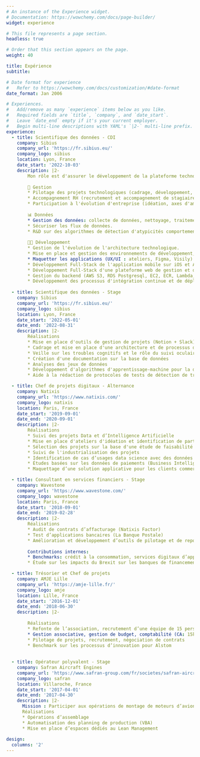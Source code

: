 ```yaml
---
# An instance of the Experience widget.
# Documentation: https://wowchemy.com/docs/page-builder/
widget: experience

# This file represents a page section.
headless: true

# Order that this section appears on the page.
weight: 40

title: Expérience
subtitle:

# Date format for experience
#   Refer to https://wowchemy.com/docs/customization/#date-format
date_format: Jan 2006

# Experiences.
#   Add/remove as many `experience` items below as you like.
#   Required fields are `title`, `company`, and `date_start`.
#   Leave `date_end` empty if it's your current employer.
#   Begin multi-line descriptions with YAML's `|2-` multi-line prefix.
experience:
  - title: Scientifique des données - CDI
    company: Sibius
    company_url: 'https://fr.sibius.eu/'
    company_logo: sibius
    location: Lyon, France
    date_start: '2022-10-03'
    description: |2- 
        Mon rôle est d'assurer le développement de la plateforme technologique de SIBIUS
    
        🤝 Gestion
        * Pilotage des projets technologiques (cadrage, développement, suivi, documentation).
        * Accompagnement RH (recrutement et accompagnement de stagiaires).
        * Participation à l'évolution d'entreprise (idéation, axes d'amélioration, communication).
    
        📊 Données
        * Gestion des données: collecte de données, nettoyage, traitements, analyses.
        * Sécuriser les flux de données.
        * R&D sur des algorithmes de détection d'atypicités comportementales (Machine Learning).
    
        🧑‍💻 Développement
        * Gestion de l'évolution de l'architecture technologique.
        * Mise en place et gestion des environnements de développement, de test et de production.
        * Maquetter les applications (UX/UI : ateliers, Figma, Visily).
        * Développement Full-Stack de l'application mobile sur iOS et Android (Flutter).
        * Développement Full-Stack d'une plateforme web de gestion et de suivi (Django, Dash/Plotly).
        * Gestion du backend (AWS S3, RDS Postgresql, EC2, ECR, Lambda, API Gateway).
        * Développement des processus d'intégration continue et de déploiement continu (Git, Slack, Cloud Formation).
       
  - title: Scientifique des données - Stage
    company: Sibius
    company_url: 'https://fr.sibius.eu/'
    company_logo: sibius
    location: Lyon, France
    date_start: '2022-05-01'
    date_end: '2022-08-31'
    description: |2- 
        Réalisations
        * Mise en place d'outils de gestion de projets (Notion + Slack)
        * Cadrage et mise en place d'une architecture et de processus de développement IT dans le cloud (Git, AWS, Slack)
        * Veille sur les troubles cognitifs et le rôle du suivi oculaire dans la détection des troubles
        * Création d'une documentation sur la base de données
        * Analyses des jeux de données
        * Développement d'algorithmes d'apprentissage-machine pour la détection de troubles 
        * Aide à la rédaction de protocoles de tests de détection de troubles cognitifs

  - title: Chef de projets digitaux - Alternance
    company: Natixis
    company_url: 'https://www.natixis.com/'
    company_logo: natixis
    location: Paris, France
    date_start: '2019-09-01'
    date_end: '2020-09-01'
    description: |2- 
        Réalisations
        * Suivi des projets Data et d’Intelligence Artificielle
        * Mise en place d'ateliers d'idéation et identification de partenaires
        * Sélection des projets sur la base d'une étude de faisabilité
        * Suivi de l'industrialisation des projets
        * Identification de cas d’usages data science avec des données de paiements
        * Études basées sur les données de paiements (Business Intelligence et Data Visualization)
        * Maquettage d’une solution applicative pour les clients commerçants

  - title: Consultant en services financiers - Stage
    company: Wavestone
    company_url: 'https://www.wavestone.com/'
    company_logo: wavestone
    location: Paris, France
    date_start: '2018-09-01'
    date_end: '2019-02-28'
    description: |2-
        Réalisations
        * Audit de contrats d’affacturage (Natixis Factor)
        * Test d’applications bancaires (La Banque Postale)
        * Amélioration et développement d’outils de pilotage et de reporting (VBA)
        
        Contributions internes:
        * Benchmarks: crédit à la consommation, services digitaux d’applications bancaires
        * Étude sur les impacts du Brexit sur les banques de financement et d’investissement

  - title: Trésorier et Chef de projets
    company: AMJE Lille
    company_url: 'https://amje-lille.fr/'
    company_logo: amje
    location: Lille, France
    date_start: '2016-12-01'
    date_end: '2018-06-30'
    description: |2-
    
        Réalisations
        * Refonte de l’association, recrutement d’une équipe de 15 personnes
        * Gestion associative, gestion de budget, comptabilité (CA: 15k€ sur un an)
        * Pilotage de projets, recrutement, négociation de contrats
        * Benchmark sur les processus d’innovation pour Alstom
    
       
  - title: Opérateur polyvalent - Stage
    company: Safran Aircraft Engines
    company_url: 'https://www.safran-group.com/fr/societes/safran-aircraft-engines'
    company_logo: safran
    location: Villaroche, France
    date_start: '2017-04-01'
    date_end: '2017-04-30'
    description: |2-
      Mission : Participer aux opérations de montage de moteurs d’avions civils et militaires
      Réalisations
      * Opérations d’assemblage
      * Automatisation des planning de production (VBA)
      * Mise en place d’espaces dédiés au Lean Management
      
design:
  columns: '2'
---
```

